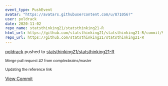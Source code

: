 ```yaml
---
event_type: PushEvent
avatar: "https://avatars.githubusercontent.com/u/871056?"
user: poldrack
date: 2020-11-02
repo_name: statsthinking21/statsthinking21-R
html_url: https://github.com/statsthinking21/statsthinking21-R/commit/9736465be5097b6f502b58532fb13100ae5baabd
repo_url: https://github.com/statsthinking21/statsthinking21-R
---
```


<a href='https://github.com/poldrack' target='_blank'>poldrack</a> pushed to <a href='https://github.com/statsthinking21/statsthinking21-R' target='_blank'>statsthinking21/statsthinking21-R</a>

<small>Merge pull request #2 from complexbrains/master

Updating the reference link</small>

<a href='https://github.com/statsthinking21/statsthinking21-R/commit/9736465be5097b6f502b58532fb13100ae5baabd' target='_blank'>View Commit</a>